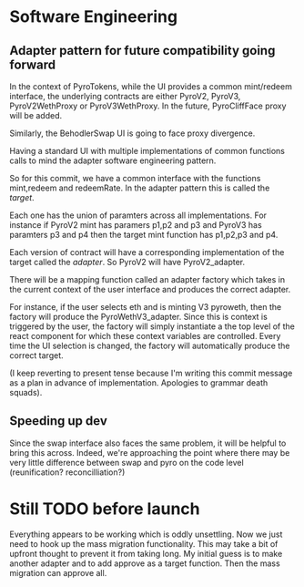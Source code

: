 # Software Engineering

## Adapter pattern for future compatibility going forward

In the context of PyroTokens, while the UI provides a common mint/redeem interface, the underlying contracts are either PyroV2, PyroV3, PyroV2WethProxy or PyroV3WethProxy.
In the future, PyroCliffFace proxy will be added.

Similarly, the BehodlerSwap UI is going to face proxy divergence.

Having a standard UI with multiple implementations of common functions calls to mind the adapter software engineering pattern.

So for this commit, we have a common interface with the functions mint,redeem and redeemRate. In the adapter pattern this is called the *target*.

Each one has the union of paramters across all implementations. For instance if PyroV2 mint has paramers p1,p2 and p3 and PyroV3 has paramters p3 and p4 then the target mint function has p1,p2,p3 and p4.

Each version of contract will have a corresponding implementation of the target called the *adapter*. So PyroV2 will have PyroV2_adapter.

There will be a mapping function called an adapter factory which takes in the current context of the user interface and produces the correct adapter.

For instance, if the user selects eth and is minting V3 pyroweth, then the factory will produce the PyroWethV3_adapter.
Since this is context is triggered by the user, the factory will simply instantiate a the top level of the react component for which these context variables are controlled. Every time the UI selection is changed, the factory will automatically produce the correct target.

(I keep reverting to present tense because I'm writing this commit message as a plan in advance of implementation. Apologies to grammar death squads).

## Speeding up dev

Since the swap interface also faces the same problem, it will be helpful to bring this across. Indeed, we're approaching the point where there may be very little difference between swap and pyro on the code level (reunification? reconcilliation?)

# Still TODO before launch

Everything appears to be working which is oddly unsettling. Now we just need to hook up the mass migration functionality. This may take a bit of upfront thought to prevent it from taking long. My initial guess is to make another adapter and to add approve as a target function. Then the mass migration can approve all.